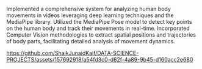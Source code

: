 Implemented a comprehensive system for analyzing human body movements in videos leveraging deep learning techniques and the MediaPipe library. Utilized the MediaPipe Pose model to detect key points on the human body and track their movements in real-time. Incorporated Computer Vision methodologies to extract spatial positions and trajectories of body parts, facilitating detailed analysis of movement dynamics.

https://github.com/ShaikJunaidKaif/DATA-SCIENCE-PROJECTS/assets/157692918/a54fd3c0-d62f-4a89-9b45-d160acc2e680
